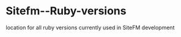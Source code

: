 Sitefm--Ruby-versions
=====================

location for all ruby versions currently used in SiteFM development
